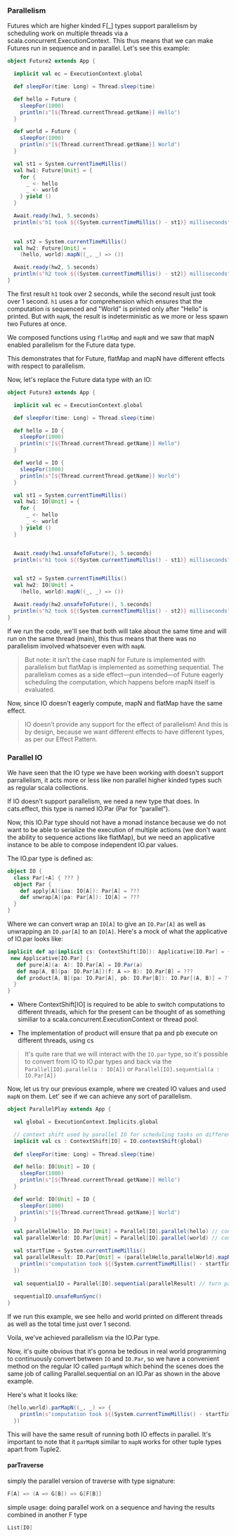 ### Parallelism
Futures which are higher kinded F[_] types support parallelism by scheduling work on multiple threads via a
scala.concurrent.ExecutionContext. This thus means that we can make Futures run in sequence and in parallel.
Let's see this example:

```scala
object Future2 extends App {

  implicit val ec = ExecutionContext.global

  def sleepFor(time: Long) = Thread.sleep(time)

  def hello = Future {
    sleepFor(1000)
    println(s"[${Thread.currentThread.getName}] Hello")
  }

  def world = Future {
    sleepFor(1000)
    println(s"[${Thread.currentThread.getName}] World")
  }

  val st1 = System.currentTimeMillis()
  val hw1: Future[Unit] = {
    for {
      _ <- hello
      _ <- world
    } yield ()
  }

  Await.ready(hw1, 5.seconds)
  println(s"h1 took ${(System.currentTimeMillis() - st1)} milliseconds")
  

  val st2 = System.currentTimeMillis()
  val hw2: Future[Unit] =
    (hello, world).mapN((_, _) => ())

  Await.ready(hw2, 5.seconds)
  println(s"h2 took ${(System.currentTimeMillis() - st2)} milliseconds")
}
```
The first result `h1` took over 2 seconds, while the second result just took over 
1 second. 
`h1` uses a for comprehension which ensures that the computation is sequenced and 
"World" is printed only after "Hello" is printed. But with `mapN`, the result is indeterministic 
as we more or less spawn two Futures at once.

We composed functions using `flatMap` and `mapN` and we saw that mapN enabled parallelism for the Future data type.

This demonstrates that for Future, flatMap and mapN have different effects with
respect to parallelism.


Now, let's replace the Future data type with an IO:
```scala
object Future3 extends App {

  implicit val ec = ExecutionContext.global

  def sleepFor(time: Long) = Thread.sleep(time)

  def hello = IO {
    sleepFor(1000)
    println(s"[${Thread.currentThread.getName}] Hello")
  }

  def world = IO {
    sleepFor(1000)
    println(s"[${Thread.currentThread.getName}] World")
  }

  val st1 = System.currentTimeMillis()
  val hw1: IO[Unit] = {
    for {
      _ <- hello
      _ <- world
    } yield ()
  }


  Await.ready(hw1.unsafeToFuture(), 5.seconds)
  println(s"h1 took ${(System.currentTimeMillis() - st1)} milliseconds")


  val st2 = System.currentTimeMillis()
  val hw2: IO[Unit] =
    (hello, world).mapN((_, _) => ())

  Await.ready(hw2.unsafeToFuture(), 5.seconds)
  println(s"h2 took ${(System.currentTimeMillis() - st2)} milliseconds")
}

```
If we run the code, we'll see that both will take about the same time and will run on the same thread (main), this thus means that
 there was no parallelism involved whatsoever even with `mapN`. 
 
 > But note: it isn’t the case mapN for Future is implemented with parallelism but
   flatMap is implemented as something sequential. The parallelism comes as a side
   effect—pun intended—of Future eagerly scheduling the computation, which
   happens before mapN itself is evaluated.
 
Now, since IO doesn't eagerly compute, mapN and flatMap have the same effect. 

> IO doesn’t provide any support for the effect of parallelism! And this is by design,
  because we want different effects to have different types, as per our Effect Pattern.


### Parallel IO
We have seen that the IO type we have been working with doesn't support parrallelism, it acts more or less like non parallel 
higher kinded types such as regular scala collections.

If IO doesn’t support parallelism, we need a new type that does. In cats.effect, this type is named IO.Par (Par for “parallel”).

Now, this IO.Par type should not have a monad instance because we do not want to be able to serialize the execution of multiple 
actions (we don't want the ability to sequence actions like flatMap), but we need an applicative instance to be able to compose 
independent IO.par values. 

The IO.par type is defined as:
```scala
object IO {
  class Par[+A] { ??? } 
  object Par {
    def apply[A](ioa: IO[A]): Par[A] = ??? 
    def unwrap[A](pa: Par[A]): IO[A] = ??? 
  }
}
```
Where we can convert wrap an `IO[A]` to give an `IO.Par[A]` as well as unwrapping an `IO.par[A]` to 
an `IO[A]`.
Here's a mock of what the applicative of IO.par looks like:
```scala
implicit def ap(implicit cs: ContextShift[IO]): Applicative[IO.Par] = {
 new Applicative[IO.Par] {
   def pure[A](a: A): IO.Par[A] = IO.Par(a)
   def map[A, B](pa: IO.Par[A])(f: A => B): IO.Par[B] = ???
   def product[A, B](pa: IO.Par[A], pb: IO.Par[B]): IO.Par[(A, B)] = ???
  }
}
```
 - Where ContextShift[IO]  is required to be able to switch computations to different
  threads, which for the present can be thought of as something similiar to a scala.concurrent.ExecutionContext or thread pool.

 - The implementation of product will ensure that pa and pb execute on different
  threads, using cs

> It's quite rare that we will interact with the `IO.par` type, so it's possible to convert from IO to IO.par types and 
back via the `Parallel[IO].parallel(a : IO[A])` or `Parallel[IO].sequential(a : IO.Par[A])` 

Now, let us try our previous example, where we created IO values and used `mapN` on them. Let' see if we can 
achieve any sort of parallelism. 

```scala
object ParallelPlay extends App {

  val global = ExecutionContext.Implicits.global

  // context shift used by parallel IO for scheduling tasks on different threads
  implicit val cs : ContextShift[IO] = IO.contextShift(global) 
  
  def sleepFor(time: Long) = Thread.sleep(time)

  def hello: IO[Unit] = IO {
    sleepFor(1000)
    println(s"[${Thread.currentThread.getName}] Hello")
  }

  def world: IO[Unit] = IO {
    sleepFor(1000)
    println(s"[${Thread.currentThread.getName}] World")
  }

  val parallelHello: IO.Par[Unit] = Parallel[IO].parallel(hello) // converting from regular IO to a parallel IO 
  val parallelWorld: IO.Par[Unit] = Parallel[IO].parallel(world) // converting from regular IO to a parallel IO 

  val startTime = System.currentTimeMillis()
  val parallelResult: IO.Par[Unit] = (parallelHello,parallelWorld).mapN((_, _) => {
    println(s"computation took ${(System.currentTimeMillis() - startTime)} milliseconds")
  })
  
  val sequentialIO = Parallel[IO].sequential(parallelResult) // turn parallel IO to sequential IO 
  
  sequentialIO.unsafeRunSync()
}
```
If we run this example, we see hello and world printed on different threads as well as the total time just over 1 second.

Voila, we've achieved parallelism via the IO.Par type.

Now, it's quite obvious that it's gonna be tedious in real world programming to continuously convert between `IO` and `IO.Par`, 
so we have a convenient method on the regular IO called `parMapN` which behind the scenes does the same job of calling 
Parallel.sequential on an IO.Par as shown in the above example.

Here's what it looks like:

```scala
(hello,world).parMapN((_, _) => {
    println(s"computation took ${(System.currentTimeMillis() - startTime)} milliseconds")
  })
```
This will have the same result of running both IO effects in parallel. It's important to note that it `parMapN` similar to `mapN` works for 
other tuple types apart from Tuple2. 


#### parTraverse 
simply the parallel version of traverse with type signature:
```scala
F[A] => (A => G[B]) => G[F[B]]
```
simple usage: doing parallel work on a sequence and having the results combined in another F type 
```scala
List[IO]
```